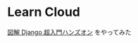 # Learn Cloud

[図解 Django 超入門ハンズオン](https://qiita.com/myasuda220780/items/c0c80742e62939a6eede) をやってみた
